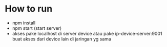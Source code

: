 # How to run
- npm install
- npm start (start server)
- akses pake localhost di server device atau pake ip-device-server:9001 buat akses dari device lain di jaringan yg sama